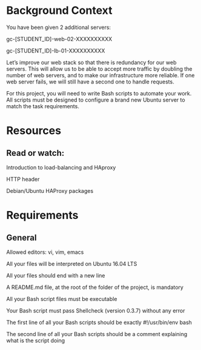 # Background Context
You have been given 2 additional servers:

gc-[STUDENT_ID]-web-02-XXXXXXXXXX

gc-[STUDENT_ID]-lb-01-XXXXXXXXXX

Let’s improve our web stack so that there is redundancy for our web servers. This will allow us to be able to accept more traffic by doubling the number of web servers, and to make our infrastructure more reliable. If one web server fails, we will still have a second one to handle requests.

For this project, you will need to write Bash scripts to automate your work. All scripts must be designed to configure a brand new Ubuntu server to match the task requirements.

#  Resources
## Read or watch:

Introduction to load-balancing and HAproxy

HTTP header

Debian/Ubuntu HAProxy packages

# Requirements
## General
Allowed editors: vi, vim, emacs

All your files will be interpreted on Ubuntu 16.04 LTS

All your files should end with a new line

A README.md file, at the root of the folder of the project, is mandatory

All your Bash script files must be executable

Your Bash script must pass Shellcheck (version 0.3.7) without any error

The first line of all your Bash scripts should be exactly #!/usr/bin/env bash

The second line of all your Bash scripts should be a comment explaining what is the script doing
